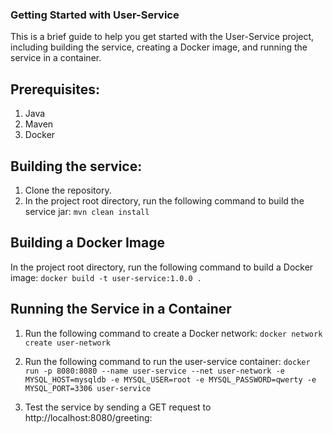 ### Getting Started with User-Service
This is a brief guide to help you get started with the User-Service project, including building the service, creating a Docker image, and running the service in a container.
## Prerequisites:
1. Java
2. Maven
3. Docker
## Building the service:
1. Clone the repository.
2. In the project root directory, run the following command to build the service jar:
        `mvn clean install`
## Building a Docker Image
In the project root directory, run the following command to build a Docker image:
`docker build -t user-service:1.0.0 .`
## Running the Service in a Container
1. Run the following command to create a Docker network:
   `docker network create user-network`

2. Run the following command to run the user-service container:
   `docker run -p 8080:8080 --name user-service --net user-network -e MYSQL_HOST=mysqldb -e MYSQL_USER=root -e MYSQL_PASSWORD=qwerty -e MYSQL_PORT=3306 user-service`
3. Test the service by sending a GET request to http://localhost:8080/greeting:
